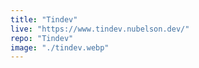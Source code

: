 ```yaml
---
title: "Tindev"
live: "https://www.tindev.nubelson.dev/"
repo: "Tindev"
image: "./tindev.webp"
---
```

